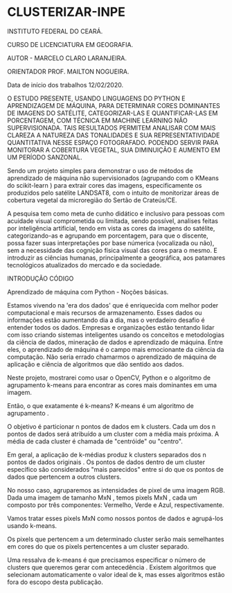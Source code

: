 # CLUSTERIZAR-INPE

INSTITUTO FEDERAL DO CEARÁ.

CURSO DE LICENCIATURA EM GEOGRAFIA. 

AUTOR - MARCELO CLARO LARANJEIRA.

ORIENTADOR PROF. MAILTON NOGUEIRA.

Data de início dos trabalhos 12/02/2020.

O ESTUDO PRESENTE, USANDO LINGUAGENS DO PYTHON E APRENDIZAGEM DE MÁQUINA, PARA DETERMINAR CORES DOMINANTES DE IMAGENS DO SATÉLITE, CATEGORIZAR-LAS E QUANTIFICAR-LAS EM PORCENTAGEM,  COM TÉCNICA EM MACHINE LEARNING NÃO SUPERVISIONADA. TAIS RESULTADOS PERMITEM ANALISAR COM MAIS CLAREZA A NATUREZA DAS TONALIDADES E SUA REPRESENTATIVIDADE QUANTITATIVA NESSE ESPAÇO FOTOGRAFADO. PODENDO SERVIR PARA MONITORAR A COBERTURA VEGETAL, SUA DIMINUIÇÃO E AUMENTO EM UM PERÍODO SANZONAL.

Sendo um projeto simples para demonstrar o uso de métodos de aprendizado de máquina não supervisionados (agrupando com o KMeans do scikit-learn ) para extrair cores das imagens, especificamente os produzidos pelo satélite LANDSAT8, com o intuito de monitorizar áreas de cobertura vegetal da microregião do Sertão de Crateús/CE.


A pesquisa tem como meta de cunho didático e inclusivo para pessoas com acuidade visual comprometida ou limitada, sendo possível, analises feitas por inteligência artificial, tendo em vista as cores da imagens do satélite, categorizando-as e agrupando em porcentagem, para que o discente, possa fazer suas interpretações por base númerica (vocalizada ou não), sem a necessidade das cognição física visual das cores para o mesmo. E introduzir as ciências humanas, principalmente a geográfica, aos patamares tecnológicos atualizados do mercado e da sociedade. 

INTRODUÇÃO CÓDIGO

Aprendizado de máquina com Python - Noções básicas.

Estamos vivendo na 'era dos dados' que é enriquecida com melhor poder computacional e mais recursos de armazenamento. Esses dados ou informações estão aumentando dia a dia, mas o verdadeiro desafio é entender todos os dados. Empresas e organizações estão tentando lidar com isso criando sistemas inteligentes usando os conceitos e metodologias da ciência de dados, mineração de dados e aprendizado de máquina. Entre eles, o aprendizado de máquina é o campo mais emocionante da ciência da computação. Não seria errado chamarmos o aprendizado de máquina de aplicação e ciência de algoritmos que dão sentido aos dados.

Neste projeto, mostrarei como usar o OpenCV, Python e o algoritmo de agrupamento k-means para encontrar as cores mais dominantes em uma imagem.

Então, o que exatamente é k-means? K-means é um algoritmo de agrupamento .

O objetivo é particionar n pontos de dados em k  clusters. Cada um dos n  pontos de dados será atribuído a um cluster com a média mais próxima. A média de cada cluster é chamada de "centróide" ou "centro".

Em geral, a aplicação de k-médias produz k clusters separados dos n pontos de dados originais . Os pontos de dados dentro de um cluster específico são considerados "mais parecidos" entre si do que os pontos de dados que pertencem a outros clusters.

No nosso caso, agruparemos as intensidades de pixel de uma imagem RGB. Dada uma  imagem de tamanho MxN , temos  pixels MxN , cada um composto por três componentes: Vermelho, Verde e Azul, respectivamente.

Vamos tratar esses  pixels MxN como nossos pontos de dados e agrupá-los usando k-means.

Os pixels que pertencem a um determinado cluster serão mais semelhantes em cores do que os pixels pertencentes a um cluster separado.

Uma ressalva de k-means é que precisamos especificar o número de clusters que queremos gerar com antecedência . Existem algoritmos que selecionam automaticamente o valor ideal de k, mas esses algoritmos estão fora do escopo desta publicação.
